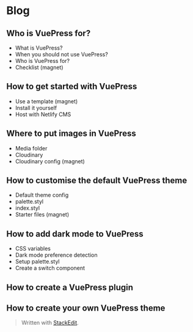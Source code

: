 # Blog

## Who is VuePress for?
 - What is VuePress?
 - When you should not use VuePress?
 - Who is VuePress for?
 - Checklist (magnet)

## How to get started with VuePress
 - Use a template (magnet)
 - Install it yourself
 - Host with Netlify CMS

## Where to put images in VuePress
 - Media folder
 - Cloudinary
 - Cloudinary config (magnet)

## How to customise the default VuePress theme
 - Default theme config
 - palette.styl
 - index.styl
 - Starter files (magnet)

## How to add dark mode to VuePress
 - CSS variables
 - Dark mode preference detection
 - Setup palette.styl
 - Create a switch component

## How to create a VuePress plugin

## How to create your own VuePress theme



> Written with [StackEdit](https://stackedit.io/).
<!--stackedit_data:
eyJoaXN0b3J5IjpbLTE5MTc5OTI2MTIsLTIxNDE2NjYyOTQsLT
E0MDYwMzc0NTddfQ==
-->
